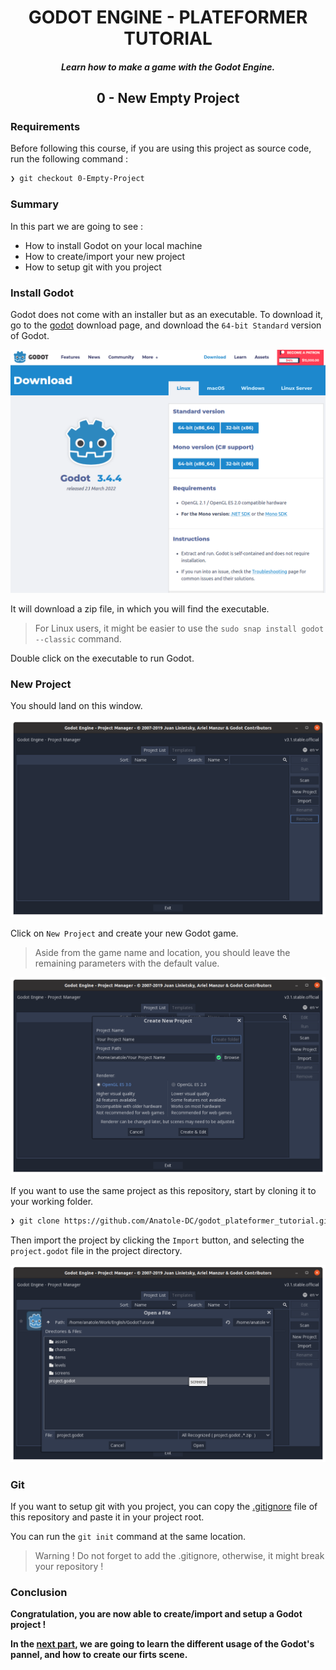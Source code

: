 <h1 align="center">GODOT ENGINE - PLATEFORMER TUTORIAL</h1>

_<h5 align="center">Learn how to make a game with the Godot Engine.</h5>_

**<h2 align="center">0 - New Empty Project</h2>**

### Requirements

Before following this course, if you are using this project as source code, run the following command :

```bash
❯ git checkout 0-Empty-Project
```

### Summary

In this part we are going to see :

- How to install Godot on your local machine
- How to create/import your new project
- How to setup git with you project

### Install Godot

Godot does not come with an installer but as an executable. To download it, go to the [godot](https://godotengine.org/download) download page, and download the `64-bit Standard` version of Godot.

![Godot download page](assets/course/godot_download_page.png)

It will download a zip file, in which you will find the executable.

> For Linux users, it might be easier to use the `sudo snap install godot --classic` command.

Double click on the executable to run Godot.

### New Project

You should land on this window.

![Godot Landing Page](assets/course/godot_landing_page.png)

Click on `New Project` and create your new Godot game.

> Aside from the game name and location, you should leave the remaining parameters with the default value.

![Godot New Project](assets/course/new_game_window.png)

If you want to use the same project as this repository, start by cloning it to your working folder.

```bash
❯ git clone https://github.com/Anatole-DC/godot_plateformer_tutorial.git
```

Then import the project by clicking the `Import` button, and selecting the `project.godot` file in the project directory.

![Import the project](assets/course/import_existing_project.png)

### Git

If you want to setup git with you project, you can copy the [.gitignore](.gitignore) file of this repository and paste it in your project root.

You can run the `git init` command at the same location.

> Warning ! Do not forget to add the .gitignore, otherwise, it might break your repository !

### Conclusion

**Congratulation, you are now able to create/import and setup a Godot project !**

**In the [next part](https://github.com/Anatole-DC/godot_plateformer_tutorial/tree/1-Getting-started-with-godot), we are going to learn the different usage of the Godot's pannel, and how to create our firts scene.**